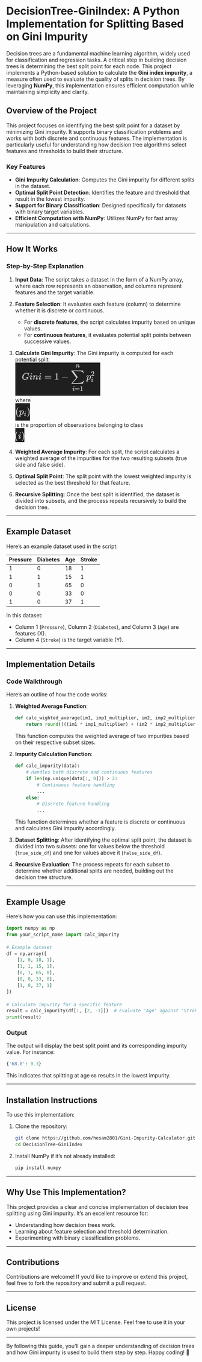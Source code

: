 # DecisionTree-GiniIndex: A Python Implementation for Splitting Based on Gini Impurity

Decision trees are a fundamental machine learning algorithm, widely used for classification and regression tasks. A critical step in building decision trees is determining the best split point for each node. This project implements a Python-based solution to calculate the **Gini index impurity**, a measure often used to evaluate the quality of splits in decision trees. By leveraging **NumPy**, this implementation ensures efficient computation while maintaining simplicity and clarity.

## Overview of the Project

This project focuses on identifying the best split point for a dataset by minimizing Gini impurity. It supports binary classification problems and works with both discrete and continuous features. The implementation is particularly useful for understanding how decision tree algorithms select features and thresholds to build their structure.

### Key Features

- **Gini Impurity Calculation**: Computes the Gini impurity for different splits in the dataset.
- **Optimal Split Point Detection**: Identifies the feature and threshold that result in the lowest impurity.
- **Support for Binary Classification**: Designed specifically for datasets with binary target variables.
- **Efficient Computation with NumPy**: Utilizes NumPy for fast array manipulation and calculations.

---

## How It Works

### Step-by-Step Explanation

1. **Input Data**: The script takes a dataset in the form of a NumPy array, where each row represents an observation, and columns represent features and the target variable.

2. **Feature Selection**: It evaluates each feature (column) to determine whether it is discrete or continuous. 
   - For **discrete features**, the script calculates impurity based on unique values.
   - For **continuous features**, it evaluates potential split points between successive values.

3. **Calculate Gini Impurity**: The Gini impurity is computed for each potential split:\
![alt text](image.png)\
where  
![alt text](image-1.png)\
is the proportion of observations belonging to class\
 ![alt text](image-2.png)

4. **Weighted Average Impurity**: For each split, the script calculates a weighted average of the impurities for the two resulting subsets (true side and false side).

5. **Optimal Split Point**: The split point with the lowest weighted impurity is selected as the best threshold for that feature.

6. **Recursive Splitting**: Once the best split is identified, the dataset is divided into subsets, and the process repeats recursively to build the decision tree.

---

## Example Dataset

Here’s an example dataset used in the script:

| Pressure | Diabetes | Age | Stroke |
|----------|----------|-----|--------|
| 1        | 0        | 18  | 1      |
| 1        | 1        | 15  | 1      |
| 0        | 1        | 65  | 0      |
| 0        | 0        | 33  | 0      |
| 1        | 0        | 37  | 1      |

In this dataset:
- Column 1 (`Pressure`), Column 2 (`Diabetes`), and Column 3 (`Age`) are features (X).
- Column 4 (`Stroke`) is the target variable (Y).

---

## Implementation Details

### Code Walkthrough

Here’s an outline of how the code works:

1. **Weighted Average Function**:
   ```python
   def calc_wighted_average(im1, imp1_multiplier, im2, imp2_multiplier):
       return round((((im1 * imp1_multiplier) + (im2 * imp2_multiplier)) / (imp1_multiplier + imp2_multiplier)), 3)
   ```
   This function computes the weighted average of two impurities based on their respective subset sizes.

2. **Impurity Calculation Function**:
   ```python
   def calc_impurity(data):
       # Handles both discrete and continuous features
       if len(np.unique(data[:, 0])) > 2:
           # Continuous feature handling
           ...
       else:
           # Discrete feature handling
           ...
   ```
   This function determines whether a feature is discrete or continuous and calculates Gini impurity accordingly.

3. **Dataset Splitting**:
   After identifying the optimal split point, the dataset is divided into two subsets: one for values below the threshold (`true_side_df`) and one for values above it (`false_side_df`).

4. **Recursive Evaluation**:
   The process repeats for each subset to determine whether additional splits are needed, building out the decision tree structure.

---

## Example Usage

Here’s how you can use this implementation:

```python
import numpy as np
from your_script_name import calc_impurity

# Example dataset
df = np.array([
    [1, 0, 18, 1],
    [1, 1, 15, 1],
    [0, 1, 65, 0],
    [0, 0, 33, 0],
    [1, 0, 37, 1]
])

# Calculate impurity for a specific feature
result = calc_impurity(df[:, [2, -1]])  # Evaluate 'Age' against 'Stroke'
print(result)
```

### Output

The output will display the best split point and its corresponding impurity value. For instance:
```python
{'68.0': 0.3}
```
This indicates that splitting at age `68` results in the lowest impurity.

---

## Installation Instructions

To use this implementation:

1. Clone the repository:
   ```bash
   git clone https://github.com/hesam2801/Gini-Impurity-Calculator.git
   cd DecisionTree-GiniIndex
   ```

2. Install NumPy if it’s not already installed:
   ```bash
   pip install numpy
   ```

---

## Why Use This Implementation?

This project provides a clear and concise implementation of decision tree splitting using Gini impurity. It’s an excellent resource for:
- Understanding how decision trees work.
- Learning about feature selection and threshold determination.
- Experimenting with binary classification problems.

---

## Contributions

Contributions are welcome! If you’d like to improve or extend this project, feel free to fork the repository and submit a pull request.

---

## License

This project is licensed under the MIT License. Feel free to use it in your own projects!

---

By following this guide, you’ll gain a deeper understanding of decision trees and how Gini impurity is used to build them step by step. Happy coding! 🚀

